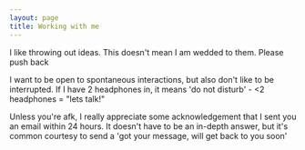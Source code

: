 ```yaml
---
layout: page
title: Working with me
---
```


I like throwing out ideas. This doesn't mean I am wedded to them. Please push back

I want to be open to spontaneous interactions, but also don't like to be interrupted. If I have 2 headphones in, it means 'do not disturb' - <2 headphones = "lets talk!"

Unless you're afk, I really appreciate some acknowledgement that I sent you an email within 24 hours. It doesn't have to be an in-depth answer, but it's common courtesy to send a 'got your message, will get back to you soon'